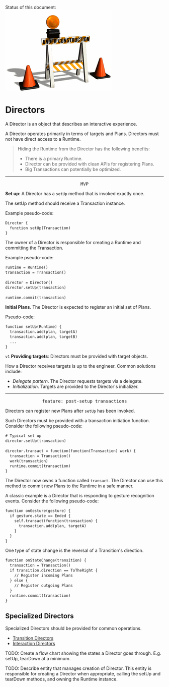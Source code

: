 Status of this document:
![](../_assets/under-construction-flashing-barracade-animation.gif)

# Directors

A Director is an object that describes an interactive experience.

A Director operates primarily in terms of targets and Plans. Directors must not have direct access to a Runtime.

> Hiding the Runtime from the Director has the following benefits:
> 
> - There is a primary Runtime.
> - Director can be provided with clean APIs for registering Plans.
> - Big Transactions can potentially be optimized.

---

<p style="text-align:center"><tt>MVP</tt></p>

**Set up**: A Director has a `setUp` method that is invoked exactly once.

The setUp method should receive a Transaction instance.

Example pseudo-code:

    Director {
      function setUp(Transaction)
    }

The owner of a Director is responsible for creating a Runtime and committing the Transaction.

Example pseudo-code:

    runtime = Runtime()
    transaction = Transaction()
    
    director = Director()
    director.setUp(transaction)
    
    runtime.commit(transaction)

**Initial Plans**. The Director is expected to register an initial set of Plans.

Pseudo-code:

    function setUp(Runtime) {
      transaction.add(plan, targetA)
      transaction.add(plan, targetB)
      ...
    }

`v1` **Providing targets**: Directors must be provided with target objects.

How a Director receives targets is up to the engineer. Common solutions include:

- *Delegate pattern*. The Director requests targets via a delegate.
- *Initialization*. Targets are provided to the Director's initializer.

---

<p style="text-align:center"><tt>feature: post-setup transactions</tt></p>

Directors can register new Plans after `setUp` has been invoked.

Such Directors must be provided with a transaction initiation function. Consider the following pseudo-code:

    # Typical set up
    director.setUp(transaction)
    
    director.transact = function(function(Transaction) work) {
      transaction = Transaction()
      work(transaction)
      runtime.commit(transaction)
    }

The Director now owns a function called `transact`. The Director can use this method to commit new Plans to the Runtime in a safe manner.

A classic example is a Director that is responding to gesture recognition events. Consider the following pseudo-code:

    function onGesture(gesture) {
      if gesture.state == Ended {
        self.transact(function(transaction) {
          transaction.add(plan, targetA)
        }
      }
    }

One type of state change is the reversal of a Transition's direction.

    function onStateChange(transition) {
      transaction = Transaction()
      if transition.direction == ToTheRight {
        // Register incoming Plans
      } else {
        // Register outgoing Plans
      }
      runtime.commit(transaction)
    }

## Specialized Directors

Specialized Directors should be provided for common operations.

- [Transition Directors](transition_directors.md)
- [Interaction Directors](interaction_directors.md)

TODO: Create a flow chart showing the states a Director goes through. E.g. setUp, tearDown at a minimum.

TODO: Describe entity that manages creation of Director. This entity is responsible for creating a Director when appropriate, calling the setUp and tearDown methods, and owning the Runtime instance.

<!--

LGTM:
- featherless

-->
